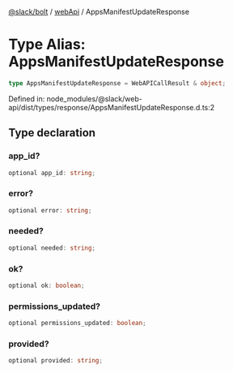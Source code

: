 [@slack/bolt](../../../../index.md) / [webApi](../index.md) / AppsManifestUpdateResponse

# Type Alias: AppsManifestUpdateResponse

```ts
type AppsManifestUpdateResponse = WebAPICallResult & object;
```

Defined in: node\_modules/@slack/web-api/dist/types/response/AppsManifestUpdateResponse.d.ts:2

## Type declaration

### app\_id?

```ts
optional app_id: string;
```

### error?

```ts
optional error: string;
```

### needed?

```ts
optional needed: string;
```

### ok?

```ts
optional ok: boolean;
```

### permissions\_updated?

```ts
optional permissions_updated: boolean;
```

### provided?

```ts
optional provided: string;
```
